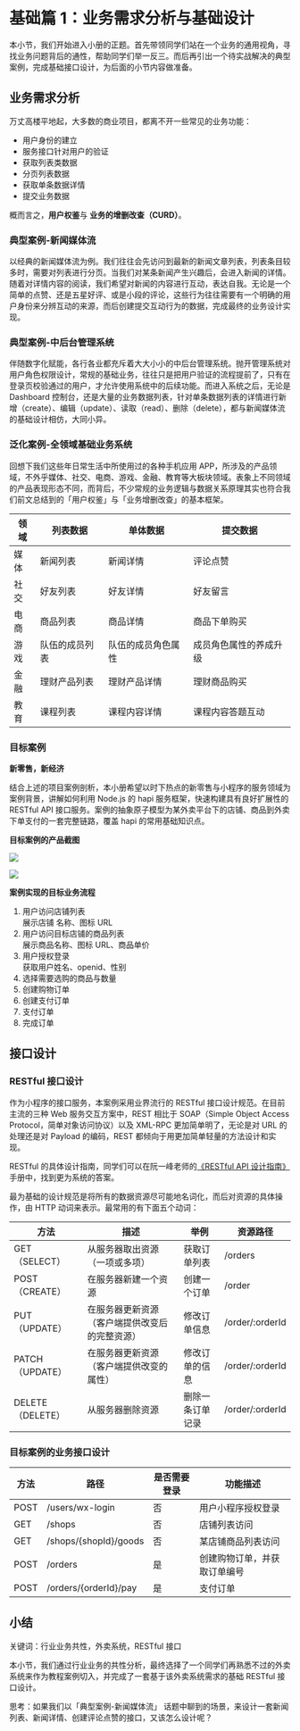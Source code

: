 # 基础篇 1：业务需求分析与基础设计

本小节，我们开始进入小册的正题。首先带领同学们站在一个业务的通用视角，寻找业务问题背后的通性，帮助同学们举一反三。而后再引出一个待实战解决的典型案例，完成基础接口设计，为后面的小节内容做准备。

## 业务需求分析

万丈高楼平地起，大多数的商业项目，都离不开一些常见的业务功能：

- 用户身份的建立
- 服务接口针对用户的验证
- 获取列表类数据
- 分页列表数据
- 获取单条数据详情
- 提交业务数据

概而言之，**用户权鉴**与 **业务的增删改查（CURD）**。

### 典型案例-新闻媒体流

以经典的新闻媒体流为例。我们往往会先访问到最新的新闻文章列表，列表条目较多时，需要对列表进行分页。当我们对某条新闻产生兴趣后，会进入新闻的详情。随着对详情内容的阅读，我们希望对新闻的内容进行互动，表达自我。无论是一个简单的点赞、还是五星好评、或是小段的评论，这些行为往往需要有一个明确的用户身份来分辨互动的来源，而后创建提交互动行为的数据，完成最终的业务设计实现。

### 典型案例-中后台管理系统

伴随数字化赋能，各行各业都充斥着大大小小的中后台管理系统。抛开管理系统对用户角色权限设计，常规的基础业务，往往只是把用户验证的流程提前了，只有在登录页校验通过的用户，才允许使用系统中的后续功能。而进入系统之后，无论是 Dashboard 控制台，还是大量的业务数据列表，针对单条数据列表的详情进行新增（create）、编辑（update）、读取（read）、删除（delete），都与新闻媒体流的基础设计相仿，大同小异。

### 泛化案例-全领域基础业务系统

回想下我们这些年日常生活中所使用过的各种手机应用 APP，所涉及的产品领域，不外乎媒体、社交、电商、游戏、金融、教育等大板块领域。表象上不同领域的产品表现形态不同，而背后，不少常规的业务逻辑与数据关系原理其实也符合我们前文总结到的「用户权鉴」与「业务增删改查」的基本框架。

|领域| 列表数据 | 单体数据 | 提交数据
|-|-|-| - |
|媒体| 新闻列表| 新闻详情 | 评论点赞
|社交| 好友列表| 好友详情 | 好友留言
|电商| 商品列表| 商品详情 | 商品下单购买
|游戏| 队伍的成员列表 | 队伍的成员角色属性 | 成员角色属性的养成升级
|金融| 理财产品列表 | 理财产品详情 | 理财商品购买
|教育| 课程列表 | 课程内容详情 | 课程内容答题互动

### 目标案例

**新零售，新经济**

结合上述的项目案例剖析，本小册希望以时下热点的新零售与小程序的服务领域为案例背景，讲解如何利用 Node.js 的 hapi 服务框架，快速构建具有良好扩展性的 RESTful API 接口服务。案例的抽象原子模型为某外卖平台下的店铺、商品到外卖下单支付的一套完整链路，覆盖 hapi 的常用基础知识点。

**目标案例的产品截图**

![](https://user-gold-cdn.xitu.io/2018/9/4/165a3ea76ad46d08?w=1520&h=1334&f=png&s=258468)

![](https://user-gold-cdn.xitu.io/2018/9/9/165bb2ce5f216cf4?w=1094&h=960&f=png&s=92265)

**案例实现的目标业务流程**

1. 用户访问店铺列表  
    展示店铺 名称、图标 URL
2. 用户访问目标店铺的商品列表  
    展示商品名称、图标 URL、商品单价
3. 用户授权登录  
    获取用户姓名、openid、性别
4. 选择需要选购的商品与数量
5. 创建购物订单
6. 创建支付订单
7. 支付订单
8. 完成订单

## 接口设计

### RESTful 接口设计

作为小程序的接口服务，本案例采用业界流行的 RESTful 接口设计规范。在目前主流的三种 Web 服务交互方案中，REST 相比于 SOAP（Simple Object Access Protocol，简单对象访问协议）以及 XML-RPC 更加简单明了，无论是对 URL 的处理还是对 Payload 的编码，REST 都倾向于用更加简单轻量的方法设计和实现。

RESTful 的具体设计指南，同学们可以在阮一峰老师的[《RESTful API 设计指南》](http://www.ruanyifeng.com/blog/2014/05/restful_api.html)手册中，找到更为系统的答案。

最为基础的设计规范是将所有的数据资源尽可能地名词化，而后对资源的具体操作，由 HTTP 动词来表示。最常用的有下面五个动词：

|方法 | 描述 | 举例| 资源路径
|-|-| -| - |
| GET（SELECT）|从服务器取出资源（一项或多项）|获取订单列表 | /orders|
| POST（CREATE）|在服务器新建一个资源| 创建一个订单 | /order |
| PUT（UPDATE）|在服务器更新资源（客户端提供改变后的完整资源）| 修改订单信息 | /order/:orderId
| PATCH（UPDATE）|在服务器更新资源（客户端提供改变的属性）| 修改订单的信息 | /order/:orderId
| DELETE（DELETE）|从服务器删除资源| 删除一条订单记录 | /order/:orderId |

### 目标案例的业务接口设计

|方法|路径| 是否需要登录 | 功能描述|
|-|-|-|-|
|POST| /users/wx-login| 否 | 用户小程序授权登录 |
|GET| /shops | 否 | 店铺列表访问 |
|GET| /shops/{shopId}/goods | 否 | 某店铺商品列表访问 |
|POST| /orders | 是 | 创建购物订单，并获取订单编号 |
|POST| /orders/{orderId}/pay | 是 | 支付订单 |

## 小结

关键词：行业业务共性，外卖系统，RESTful 接口

本小节，我们通过行业业务的共性分析，最终选择了一个同学们再熟悉不过的外卖系统来作为教程案例切入，并完成了一套基于该外卖系统需求的基础 RESTful 接口设计。

思考：如果我们以「典型案例-新闻媒体流」 话题中聊到的场景，来设计一套新闻列表、新闻详情、创建评论点赞的接口，又该怎么设计呢？

